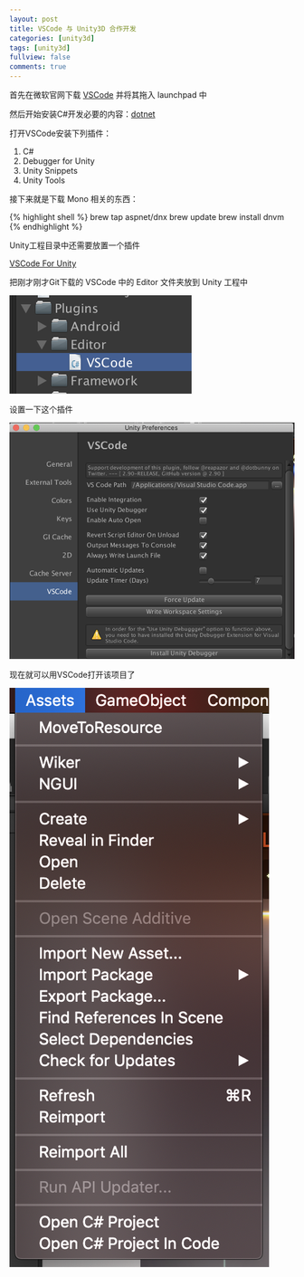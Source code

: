 ```yaml
---
layout: post
title: VSCode 与 Unity3D 合作开发
categories: [unity3d]
tags: [unity3d]
fullview: false
comments: true
---
```


首先在微软官网下载 [VSCode](https://code.visualstudio.com/Download) 并将其拖入 launchpad 中

然后开始安装C#开发必要的内容：[dotnet](https://dotnet.microsoft.com/learn/dotnet/hello-world-tutorial/install)

打开VSCode安装下列插件：

1. C#
1. Debugger for Unity
1. Unity Snippets
1. Unity Tools

接下来就是下载 Mono 相关的东西：

{% highlight shell %}
brew tap aspnet/dnx
brew update
brew install dnvm
{% endhighlight %}

Unity工程目录中还需要放置一个插件

[VSCode For Unity](https://github.com/dotBunny/VSCode)

把刚才刚才Git下载的 VSCode 中的 Editor 文件夹放到 Unity 工程中

![VSCode-Editor](/assets/image/VSCode_Editor.png)

设置一下这个插件

![VSCode-Config](/assets/image/VSCode_Config.png)

现在就可以用VSCode打开该项目了

![VSCode-Entry](/assets/image/VSCode_Entry.png)
